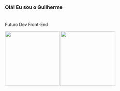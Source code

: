 ### Olá! Eu sou o Guilherme
#
<p>Futuro Dev Front-End</p>

<div>
  <a href="https://github.com/guilhermehenriquemartins">
  <img height="180cm" src="https://github-readme-stats.vercel.app/api?username=guilhermehenriquemartins&show_icons=true&theme=dark&include_all_commits=true&count_private=true"/>
   <img height="180cm" src="https://github-readme-stats.vercel.app/api/top-langs/?username=guilhermehenriquemartins&layout=compact&langs_count=16&theme=dark"/>
</div>
